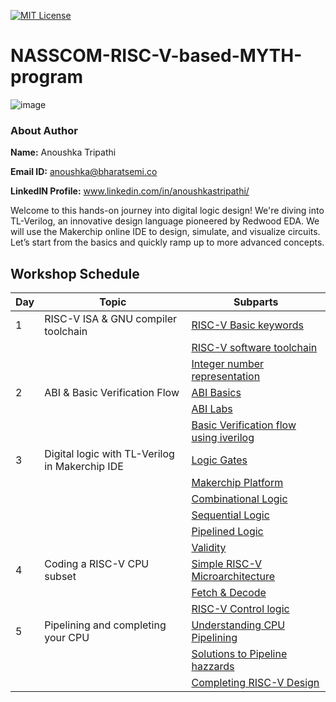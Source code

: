[![MIT License](https://img.shields.io/badge/License-MIT-green.svg)](https://choosealicense.com/licenses/mit/)

# NASSCOM-RISC-V-based-MYTH-program


![image](https://github.com/user-attachments/assets/42b767e9-1c74-48ed-a57a-872861d16ed9)
### About Author

**Name:** Anoushka Tripathi

**Email ID:** anoushka@bharatsemi.co

**LinkedIN Profile:** www.linkedin.com/in/anoushkastripathi/

Welcome to this hands-on journey into digital logic design! We're diving into TL-Verilog, an innovative design language pioneered by Redwood EDA. We will use the Makerchip online IDE to design, simulate, and visualize circuits. Let’s start from the basics and quickly ramp up to more advanced concepts.

## Workshop Schedule



| Day | Topic                                    | Subparts                              |
| --- | ---------------------------------------- | ------------------------------------- |
| 1   | RISC-V ISA & GNU compiler toolchain | [RISC-V Basic keywords](https://github.com/AnoushkaTripathi/NASSCOM-RISC-V-based-MYTH-program/blob/main/riscvbasics) |
|     |                                          | [RISC-V software toolchain](https://github.com/AnoushkaTripathi/NASSCOM-RISC-V-based-MYTH-program/blob/main/riscvbsoftware)      |
|     |                                          | [Integer number representation](https://github.com/AnoushkaTripathi/NASSCOM-RISC-V-based-MYTH-program/blob/main/integerrepresentation.md)       |
| 2   | ABI & Basic Verification Flow | [ABI Basics](https://github.com/AnoushkaTripathi/NASSCOM-RISC-V-based-MYTH-program/blob/main/ABIlab.md) |
|     |                                          | [ABI Labs](https://github.com/AnoushkaTripathi/NASSCOM-RISC-V-based-MYTH-program/blob/main/verification.md)      |
|     |                                          | [Basic Verification flow using iverilog](https://github.com/AnoushkaTripathi/NASSCOM-RISC-V-based-MYTH-program/blob/main/.md)       |
| 3   | Digital logic with TL-Verilog in Makerchip IDE | [Logic Gates](https://github.com/AnoushkaTripathi/NASSCOM-RISC-V-based-MYTH-program/blob/main/Logicgates.md)  |
|     |                                          | [Makerchip Platform](https://github.com/AnoushkaTripathi/NASSCOM-RISC-V-based-MYTH-program/blob/main/Makerchip_platform.md)    |
|     |                                          | [Combinational Logic](https://github.com/AnoushkaTripathi/NASSCOM-RISC-V-based-MYTH-program/blob/main/Combinational_ckts.md) |
|     |                                          | [Sequential Logic](https://github.com/AnoushkaTripathi/NASSCOM-RISC-V-based-MYTH-program/blob/main/Sequential_ckts.md) |
|     |                                          | [Pipelined Logic](https://github.com/AnoushkaTripathi/NASSCOM-RISC-V-based-MYTH-program/blob/main/pipelined_logic.md) |
|     |                                          | [Validity](https://github.com/AnoushkaTripathi/NASSCOM-RISC-V-based-MYTH-program/blob/main/Validity.md) |
| 4   | Coding a RISC-V CPU subset  | [Simple RISC-V Microarchitecture](https://github.com/AnoushkaTripathi/NASSCOM-RISC-V-based-MYTH-program/blob/main/riscvmicro.md)      |
|     |                                          | [Fetch & Decode](https://github.com/AnoushkaTripathi/NASSCOM-RISC-V-based-MYTH-program/blob/main/fetch%26decode.md) |
|     |                                          | [RISC-V Control logic](https://github.com/AnoushkaTripathi/NASSCOM-RISC-V-based-MYTH-program/tree/controllogic.md)      |
| 5   | Pipelining and completing your CPU | [Understanding CPU Pipelining](https://github.com/AnoushkaTripathi/NASSCOM-RISC-V-based-MYTH-program/blob/main/cpupipeline.md) |
|     |                                          | [Solutions to Pipeline hazzards](https://github.com/AnoushkaTripathi/NASSCOM-RISC-V-based-MYTH-program/blob/main/hazards.md)      |
|     |                                          | [Completing RISC-V Design](https://github.com/AnoushkaTripathi/NASSCOM-RISC-V-based-MYTH-program/blob/main/riscvfinal.md)       |

